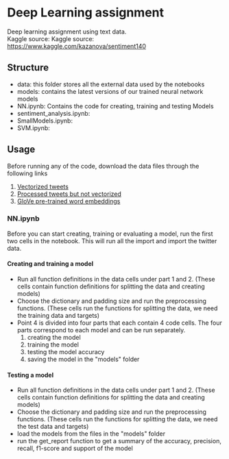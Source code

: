 # Deep Learning assignment
Deep learning assignment using text data.\
Kaggle source: Kaggle source: https://www.kaggle.com/kazanova/sentiment140

## Structure
- data: this folder stores all the external data used by the notebooks
- models: contains the latest versions of our trained neural network models
- NN.ipynb: Contains the code for creating, training and testing Models
- sentiment_analysis.ipynb: 
- SmallModels.ipynb: 
- SVM.ipynb:


## Usage
Before running any of the code, download the data files through the following links

1. [Vectorized tweets](https://drive.google.com/open?id=18smtUq8PjLiiHREXNbdLiA93vc61yTQf)
2. [Processed tweets but not vectorized](https://drive.google.com/open?id=1-3lesjyVd1gGnjJGz_cipqO8CNeiTiPx)
3. [GloVe pre-trained word embeddings](http://nlp.stanford.edu/data/glove.6B.zip)

### NN.ipynb
Before you can start creating, training or evaluating a model, run the first two cells in the notebook. 
This will run all the import and import the twitter data.

#### Creating and training a model
- Run all function definitions in the data cells under part 1 and 2. (These cells contain function definitions for splitting the data and creating models)
- Choose the dictionary and padding size and run the preprocessing functions. (These cells run the functions for splitting the data, we need the training data and targets)
- Point 4 is divided into four parts that each contain 4 code cells. The four parts correspond to each model and can be run separately.
	1. creating the model
	2. training the model
	3. testing the model accuracy
	4. saving the model in the "models" folder
#### Testing a model
- Run all function definitions in the data cells under part 1 and 2. (These cells contain function definitions for splitting the data and creating models)
- Choose the dictionary and padding size and run the preprocessing functions. (These cells run the functions for splitting the data, we need the test data and targets)
- load the models from the files in the "models" folder
- run the get_report function to get a summary of the accuracy, precision, recall, f1-score and support of the model
